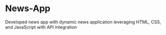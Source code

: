 # News-App
Developed news app  with dynamic news application leveraging HTML, CSS, and JavaScript with API integration
